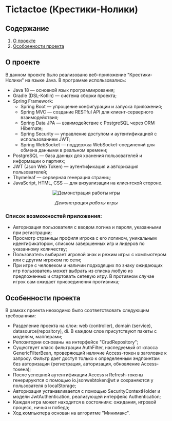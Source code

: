 # Tictactoe (Крестики-Нолики)

## Содержание
1. [О проекте](#о-проекте)
2. [Особоенности проекта](#особенности-проекта)

## О проекте

В данном проекте было реализовано веб-приложение "Крестики-Нолики" на языке Java. В программе использовались:
* Java 18 — основной язык программирования;
* Gradle (DSL-Kotlin) — система сборки проекта;
* Spring Framework:
  * Spring Boot — упрощение конфигурации и запуска приложения;
  * Spring MVC — создание RESTful API для клиент-серверного взаимодействия;
  * Spring Data JPA — взаимодействие с PostgreSQL через ORM Hibernate;
  * Spring Security — управление доступом и аутентификацией с использованием JWT;
  * Spring WebSocket — поддержка WebSocket-соединений для обмена данными в реальном времени;
* PostgreSQL — база данных для хранения пользователей и информации о партиях;
* JWT (Json Web Token) — аутентификация и авторизация пользователей;
* Thymeleaf — серверная генерация страниц;
* JavaScript, HTML, CSS — для визуализации на клиентской стороне.

<div align=center>

![Демонстрация работы игры](images/gameprocess.gif)

*Демонстрация работы игры*
</div>

 ### Список возможностей приложения:

* Авторизация пользователя с вводом логина и пароля, указанными при регистрации;
* Просмотр страницы профиля игрока с его логином, уникальным идентификатором, списком завершенных игр и лидеров по указанному количеству;
* Пользователь выбирает игровой знак и режим игры: с компьютером или с другим игроком по сети;
* При игре с человеком и наличии подходящих по знаку ожидающих игр пользователь может выбрать из списка любую из предложенных и стартовать сетевую игру. В противном случае игрок сам ожидает присоединения противника;

## Особенности проекта

В рамках проекта неоходимо было соответствовать следующим требованиям:

* Разделение проекта на слои: web (controller), domain (service), datasource(repository), di. В каждом слое присутствуют пакеты с моделям, мапперами;
* Репозитории основаны на интерфейсе "CrudRepository";
* Существует класс фильтрации AuthFilter, наследуемый от класса GenericFilterBean, проверяющий наличие Access-токен в заголовке к запросу. Фильтр дает доступ только к определенным эндпоинтам без авторизации (регистрация, авторизация, обновление Access-токена);
* После успешной аутентификации Access и Refresh-токены генерируются с помощью io.jsonwebtoken:jjwt и сохраняются у пользователя в localStorage;
* Авторизация устанавливается с помощью SecurityContextHolder и модели JwtAuthentication, реализующей интерфейс Authentication;
* Каждая игра может находится в состояниях: ожидания, игровой процесс, ничья и победа;
* Ход компьютера основан на алгоритме "Минимакс".
